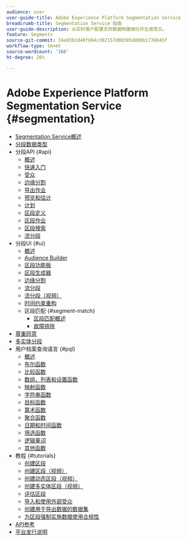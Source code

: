 ```yaml
---
audience: user
user-guide-title: Adobe Experience Platform Segmentation Service
breadcrumb-title: Segmentation Service 指南
user-guide-description: 从实时客户配置文件数据构建细分并生成受众。
feature: Segments
source-git-commit: 34e0381d40f884cd92157d08385d889b1739845f
workflow-type: tm+mt
source-wordcount: '166'
ht-degree: 26%

---
```



# Adobe Experience Platform Segmentation Service {#segmentation}

- [Segmentation Service概述](home.md)
- [分段数据类型](data-types.md)
- 分段API {#api}
   - [概述](api/overview.md)
   - [快速入门](api/getting-started.md)
   - [受众](api/audiences.md)
   - [边缘分割](api/edge-segmentation.md)
   - [导出作业](api/export-jobs.md)
   - [预览和估计](api/previews-and-estimates.md)
   - [计划](api/schedules.md)
   - [区段定义](api/segment-definitions.md)
   - [区段作业](api/segment-jobs.md)
   - [区段搜索](api/segment-search.md)
   - [流分段](api/streaming-segmentation.md)
- 分段UI {#ui}
   - [概述](ui/overview.md)
   - [Audience Builder](ui/audience-builder.md)
   - [区段功能板](ui/segment-dashboard.md)
   - [区段生成器](ui/segment-builder.md)
   - [边缘分割](ui/edge-segmentation.md)
   - [流分段](ui/streaming-segmentation.md)
   - [流分段（视频）](video/streaming-segmentation-overview.md)
   - [时间约束重构](ui/segment-refactoring.md)
   - 区段匹配 {#segment-match}
      - [区段匹配概述](ui/segment-match/overview.md)
      - [故障排除](ui/segment-match/troubleshooting.md)
- [尊重同意](consents.md)
- [多实体分段](multi-entity-segmentation.md)
- 用户档案查询语言 {#pql}
   - [概述](pql/overview.md)
   - [布尔函数](pql/boolean-functions.md)
   - [比较函数](pql/comparison-functions.md)
   - [数组、列表和设置函数](pql/array-functions.md)
   - [映射函数](pql/map-functions.md)
   - [字符串函数](pql/string-functions.md)
   - [目标函数](pql/object-functions.md)
   - [算术函数](pql/arithmetic-functions.md)
   - [聚合函数](pql/aggregation-functions.md)
   - [日期和时间函数](pql/datetime-functions.md)
   - [筛选函数](pql/filter-functions.md)
   - [逻辑量词](pql/logical-quantifiers.md)
   - [其他函数](pql/misc-functions.md)
- 教程 {#tutorials}
   - [创建区段](tutorials/create-a-segment.md)
   - [创建区段（视频）](video/create-segment.md)
   - [创建动态区段（视频）](video/create-a-dynamic-segment.md)
   - [创建多实体区段（视频）](video/create-multi-entity-segments.md)
   - [评估区段](tutorials/evaluate-a-segment.md)
   - [导入和使用外部受众](tutorials/using-external-audiences.md)
   - [创建用于导出数据的数据集](tutorials/create-dataset-export-segment.md)
   - [为区段强制实施数据使用合规性](tutorials/governance.md)
- [API参考](https://www.adobe.io/experience-platform-apis/references/segmentation/)
- [平台发行说明](https://www.adobe.com/go/platform-release-notes-en)